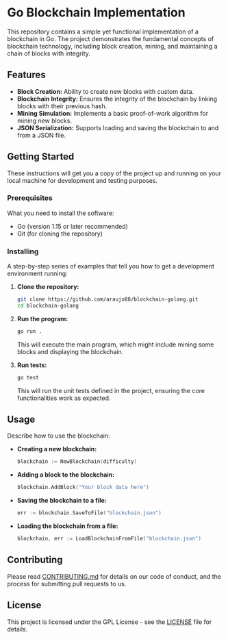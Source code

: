 # Go Blockchain Implementation

This repository contains a simple yet functional implementation of a blockchain in Go. The project demonstrates the fundamental concepts of blockchain technology, including block creation, mining, and maintaining a chain of blocks with integrity.

## Features

- **Block Creation:** Ability to create new blocks with custom data.
- **Blockchain Integrity:** Ensures the integrity of the blockchain by linking blocks with their previous hash.
- **Mining Simulation:** Implements a basic proof-of-work algorithm for mining new blocks.
- **JSON Serialization:** Supports loading and saving the blockchain to and from a JSON file.

## Getting Started

These instructions will get you a copy of the project up and running on your local machine for development and testing purposes.

### Prerequisites

What you need to install the software:

- Go (version 1.15 or later recommended)
- Git (for cloning the repository)

### Installing

A step-by-step series of examples that tell you how to get a development environment running:

1. **Clone the repository:**

   ```bash
   git clone https://github.com/araujo88/blockchain-golang.git
   cd blockchain-golang
   ```

2. **Run the program:**

   ```bash
   go run .
   ```

   This will execute the main program, which might include mining some blocks and displaying the blockchain.

3. **Run tests:**

   ```bash
   go test
   ```

   This will run the unit tests defined in the project, ensuring the core functionalities work as expected.

## Usage

Describe how to use the blockchain:

- **Creating a new blockchain:**

  ```go
  blockchain := NewBlockchain(difficulty)
  ```

- **Adding a block to the blockchain:**

  ```go
  blockchain.AddBlock("Your block data here")
  ```

- **Saving the blockchain to a file:**

  ```go
  err := blockchain.SaveToFile("blockchain.json")
  ```

- **Loading the blockchain from a file:**

  ```go
  blockchain, err := LoadBlockchainFromFile("blockchain.json")
  ```

## Contributing

Please read [CONTRIBUTING.md](CONTRIBUTING.md) for details on our code of conduct, and the process for submitting pull requests to us.

## License
This project is licensed under the GPL License - see the [LICENSE](LICENSE) file for details.
